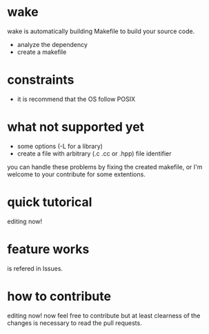 # wake
wake is automatically building Makefile to build your source code.
- analyze the dependency
- create a makefile

# constraints
- it is recommend that the OS follow POSIX

# what not supported yet
- some options (-L for a library)
- create a file with arbitrary (.c .cc or .hpp) file identifier

you can handle these problems by fixing the created makefile, or I'm welcome to your contribute for some extentions.

# quick tutorical
editing now!

# feature works
is refered in Issues.

# how to contribute 
editing now! now feel free to contribute but at least clearness of the changes is necessary to read the pull requests.
